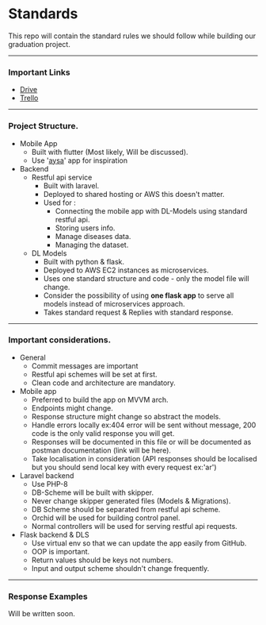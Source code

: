 # Standards

This repo will contain the standard rules we should follow while building our graduation project.

---

### Important Links

- [Drive](https://drive.google.com/drive/folders/1xJETdLUyRsgOnjRMnQou9g3Lu7s-DvwZ?usp=sharing)
- [Trello](https://trello.com/b/LQgGQhio/fcis-graduation-project-%F0%9F%94%A5)

---

### Project Structure.

- Mobile App
    - Built with flutter (Most likely, Will be discussed).
    - Use '[aysa](https://apps.apple.com/us/app/aysa/id1357153511)' app for inspiration
- Backend
    - Restful api service
        - Built with laravel.
        - Deployed to shared hosting or AWS this doesn't matter.
        - Used for :
            - Connecting the mobile app with DL-Models using standard restful api.
            - Storing users info.
            - Manage diseases data.
            - Managing the dataset.
    - DL Models
        - Built with python & flask.
        - Deployed to AWS EC2 instances as microservices.
        - Uses one standard structure and code - only the model file will change.
        - Consider the possibility of using **one flask app** to serve all models instead of microservices approach.
        - Takes standard request & Replies with standard response.

---

### Important considerations.

- General
    - Commit messages are important
    - Restful api schemes will be set at first.
    - Clean code and architecture are mandatory.
- Mobile app
    - Preferred to build the app on MVVM arch.
    - Endpoints might change.
    - Response structure might change so abstract the models.
    - Handle errors locally ex:404 error will be sent without message, 200 code is the only valid response you will get.
    - Responses will be documented in this file or will be documented as postman documentation (link will be here).
    - Take localisation in consideration (API responses should be localised but you should send local key with every
      request ex:'ar')
- Laravel backend
    - Use PHP-8
    - DB-Scheme will be built with skipper.
    - Never change skipper generated files (Models & Migrations).
    - DB Scheme should be separated from restful api scheme.
    - Orchid will be used for building control panel.
    - Normal controllers will be used for serving restful api requests.
- Flask backend & DLS
    - Use virtual env so that we can update the app easily from GitHub.
    - OOP is important.
    - Return values should be keys not numbers.
    - Input and output scheme shouldn't change frequently.

---

### Response Examples

Will be written soon.